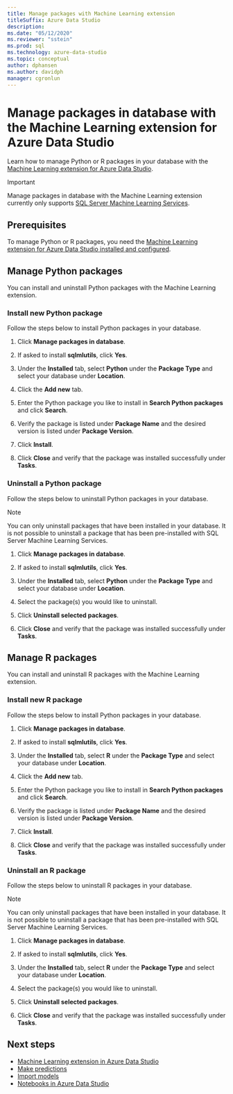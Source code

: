 ```yaml
---
title: Manage packages with Machine Learning extension
titleSuffix: Azure Data Studio
description: 
ms.date: "05/12/2020"
ms.reviewer: "sstein"
ms.prod: sql
ms.technology: azure-data-studio
ms.topic: conceptual
author: dphansen
ms.author: davidph
manager: cgronlun
---
```

# Manage packages in database with the Machine Learning extension for Azure Data Studio

Learn how to manage Python or R packages in your database with the [Machine Learning extension for Azure Data Studio](machine-learning-extension.md).

> [!IMPORTANT]
> Manage packages in database with the Machine Learning extension currently only supports [SQL Server Machine Learning Services](../machine-learning/sql-server-machine-learning-services.md).

## Prerequisites

To manage Python or R packages, you need the [Machine Learning extension for Azure Data Studio installed and configured](machine-learning-extension.md).

## Manage Python packages

You can install and uninstall Python packages with the Machine Learning extension.

### Install new Python package

Follow the steps below to install Python packages in your database.

1. Click **Manage packages in database**.

1. If asked to install **sqlmlutils**, click **Yes**.

1. Under the **Installed** tab, select **Python** under the **Package Type** and select your database under **Location**.

1. Click the **Add new** tab.

1. Enter the Python package you like to install in **Search Python packages** and click **Search**.

1. Verify the package is listed under **Package Name** and the desired version is listed under **Package Version**.

1. Click **Install**.

1. Click **Close** and verify that the package was installed successfully under **Tasks**.

### Uninstall a Python package

Follow the steps below to uninstall Python packages in your database.

> [!NOTE]
> You can only uninstall packages that have been installed in your database. It is not possible to uninstall a package that has been pre-installed with SQL Server Machine Learning Services.

1. Click **Manage packages in database**.

1. If asked to install **sqlmlutils**, click **Yes**.

1. Under the **Installed** tab, select **Python** under the **Package Type** and select your database under **Location**.

1. Select the package(s) you would like to uninstall.

1. Click **Uninstall selected packages**.

1. Click **Close** and verify that the package was installed successfully under **Tasks**.

## Manage R packages

You can install and uninstall R packages with the Machine Learning extension.

### Install new R package

Follow the steps below to install Python packages in your database.

1. Click **Manage packages in database**.

1. If asked to install **sqlmlutils**, click **Yes**.

1. Under the **Installed** tab, select **R** under the **Package Type** and select your database under **Location**.

1. Click the **Add new** tab.

1. Enter the Python package you like to install in **Search Python packages** and click **Search**.

1. Verify the package is listed under **Package Name** and the desired version is listed under **Package Version**.

1. Click **Install**.

1. Click **Close** and verify that the package was installed successfully under **Tasks**.

### Uninstall an R package

Follow the steps below to uninstall R packages in your database.

> [!NOTE]
> You can only uninstall packages that have been installed in your database. It is not possible to uninstall a package that has been pre-installed with SQL Server Machine Learning Services.

1. Click **Manage packages in database**.

1. If asked to install **sqlmlutils**, click **Yes**.

1. Under the **Installed** tab, select **R** under the **Package Type** and select your database under **Location**.

1. Select the package(s) you would like to uninstall.

1. Click **Uninstall selected packages**.

1. Click **Close** and verify that the package was installed successfully under **Tasks**.

## Next steps

- [Machine Learning extension in Azure Data Studio](machine-learning-extension.md)
- [Make predictions](machine-learning-extension-predictions.md)
- [Import models](machine-learning-extension-import-models.md)
- [Notebooks in Azure Data Studio](notebooks-guidance.md)
